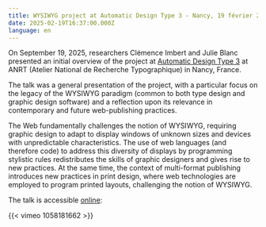 ```yaml
---
title: WYSIWYG project at Automatic Design Type 3 - Nancy, 19 février 2025
date: 2025-02-19T16:37:00.000Z
language: en
---
```

On September 19, 2025, researchers Clémence Imbert and Julie Blanc presented an initial overview of the project at [Automatic Design Type 3](https://automatic-type-design.anrt-nancy.fr/colloques/automatic-type-design-3) at ANRT (Atelier National de Recherche Typographique) in Nancy, France.

The talk was a general presentation of the project, with a particular focus on the legacy of the WYSIWYG paradigm (common to both type design and graphic design software) and a reflection upon its relevance in contemporary and future web-publishing practices.

The Web fundamentally challenges the notion of WYSIWYG, requiring graphic design to adapt to display windows of unknown sizes and devices with unpredictable characteristics. The use of web languages (and therefore code) to address this diversity of displays by programming stylistic rules redistributes the skills of graphic designers and gives rise to new practices. At the same time, the context of multi-format publishing introduces new practices in print design, where web technologies are employed to program printed layouts, challenging the notion of WYSIWYG.

The talk is accessible [online](https://vimeo.com/1058181662):

{{< vimeo 1058181662 >}}
